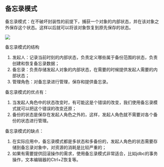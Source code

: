 ## 备忘录模式

备忘录模式：在不破坏封装性的前提下，捕获一个对象的内部状态，并在该对象之外保存这个状态。这样以后就可以将该对象恢复到原先保存的状态。

![](http://upload.ouliu.net/i/20171029165950y2d1c.png)

备忘录模式的结构

1. 发起人：记录当前时刻的内部状态，负责定义哪些属于备份范围的状态，负责创建和恢复备忘录数据；
2. 备忘录：负责存储发起人对象的内部状态，在需要的时候提供发起人需要的内部状态；
3. 管理角色：对备忘录进行管理，保存和提供备忘录。

备忘录模式的优点有：

1. 当发起人角色中的状态改变时，有可能这是个错误的改变，我们使用备忘录模式就可以把这个错误的改变还原；
2. 备份的状态是保存在发起人角色之外的，这样，发起人角色就不需要对各个备份的状态进行管理。

备忘录模式的缺点：

1. 在实际应用中，备忘录模式都是多状态和多备份的，发起人角色的状态需要存储到备忘录对象中，对资源的消耗是比较严重的；
2. 如果有需要提供回滚操作的需求，使用备忘录模式非常适合，比如jdbc的事务操作，文本编辑器的Ctrl+Z恢复等。
